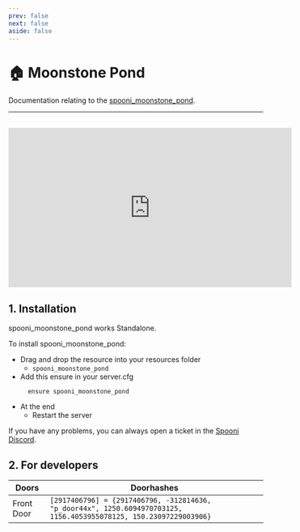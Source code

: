 ```yaml
---
prev: false
next: false
aside: false
---
```


# 🏠 Moonstone Pond
Documentation relating to the [spooni_moonstone_pond](https://spooni-mapping.tebex.io/package/6222295).

___
<br>
<iframe width="560" height="315" src="https://www.youtube.com/embed/8SADx-ox6Ho?si=rgSgWuF_VrcCYbGy" frameborder="0" allow="accelerometer; autoplay; clipboard-write; encrypted-media; gyroscope; picture-in-picture; web-share" referrerpolicy="strict-origin-when-cross-origin" allowfullscreen></iframe>

## 1. Installation
spooni_moonstone_pond works Standalone.  

To install spooni_moonstone_pond:
- Drag and drop the resource into your resources folder
  - `spooni_moonstone_pond`
- Add this ensure in your server.cfg
  ```
    ensure spooni_moonstone_pond
  ```
- At the end
  - Restart the server

If you have any problems, you can always open a ticket in the [Spooni Discord](https://discord.gg/spooni).

## 2. For developers
| Doors                     | Doorhashes
|---------------------------|----------------------------------------------------------------------------------|
| Front Door                | `[2917406796] = {2917406796, -312814636, "p_door44x", 1250.6094970703125, 1156.4053955078125, 150.23097229003906}`